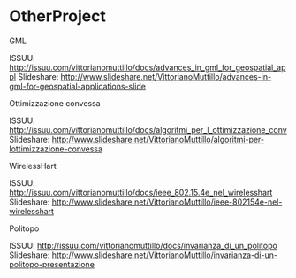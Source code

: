# OtherProject

GML

ISSUU: http://issuu.com/vittorianomuttillo/docs/advances_in_gml_for_geospatial_appl
Slideshare: http://www.slideshare.net/VittorianoMuttillo/advances-in-gml-for-geospatial-applications-slide

Ottimizzazione convessa

ISSUU: http://issuu.com/vittorianomuttillo/docs/algoritmi_per_l_ottimizzazione_conv
Slideshare: http://www.slideshare.net/VittorianoMuttillo/algoritmi-per-lottimizzazione-convessa

WirelessHart

ISSUU: http://issuu.com/vittorianomuttillo/docs/ieee_802.15.4e_nel_wirelesshart
Slideshare: http://www.slideshare.net/VittorianoMuttillo/ieee-802154e-nel-wirelesshart

Politopo

ISSUU: http://issuu.com/vittorianomuttillo/docs/invarianza_di_un_politopo
Slideshare: http://www.slideshare.net/VittorianoMuttillo/invarianza-di-un-politopo-presentazione
